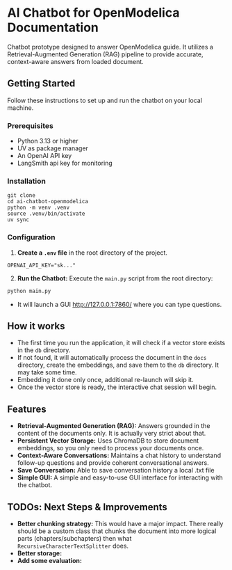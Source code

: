 # AI Chatbot for OpenModelica Documentation

Chatbot prototype designed to answer OpenModelica guide. It utilizes a Retrieval-Augmented Generation (RAG) pipeline to provide accurate, context-aware answers from loaded document.

## Getting Started

Follow these instructions to set up and run the chatbot on your local machine.

### Prerequisites

- Python 3.13 or higher
- UV as package manager
- An OpenAI API key
- LangSmith api key for monitoring

### Installation

```
git clone 
cd ai-chatbot-openmodelica
python -m venv .venv 
source .venv/bin/activate 
uv sync
```

### Configuration

1.  **Create a `.env` file** in the root directory of the project.
```
OPENAI_API_KEY="sk..."
```

2.  **Run the Chatbot:**
Execute the `main.py` script from the root directory:
```bash
python main.py
```
- It will launch a GUI http://127.0.0.1:7860/  where you can type questions.

## How it works

- The first time you run the application, it will check if a vector store exists in the `db` directory.
- If not found, it will automatically process the document in the `docs` directory, create the embeddings, and save them to the `db` directory. It may take some time.
- Embedding it done only once, additional re-launch will skip it. 
- Once the vector store is ready, the interactive chat session will begin.

## Features

- **Retrieval-Augmented Generation (RAG):**  Answers grounded in the content of the documents only. It is actually very strict about that.
- **Persistent Vector Storage:** Uses ChromaDB to store document embeddings, so you only need to process your documents once.
- **Context-Aware Conversations:** Maintains a chat history to understand follow-up questions and provide coherent conversational answers.
- **Save Conversation:** Able to save conversation history a local .txt file 
- **Simple GUI:** A simple and easy-to-use GUI interface for interacting with the chatbot.


## TODOs: Next Steps & Improvements
- **Better chunking strategy:** This would have a major impact. There really should be a custom class that chunks the document into more logical parts (chapters/subchapters) then what `RecursiveCharacterTextSplitter` does.
- **Better storage:** 
- **Add some evaluation:**



